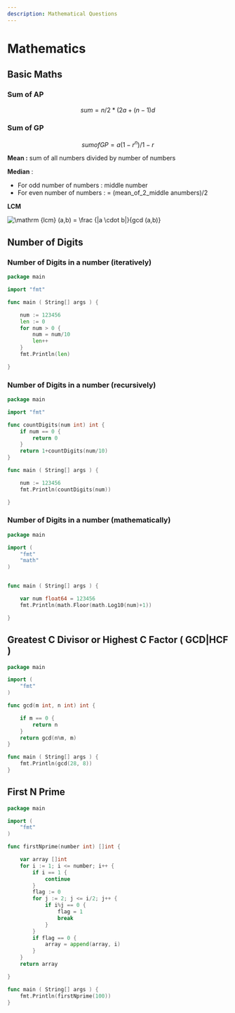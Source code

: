 ```yaml
---
description: Mathematical Questions
---
```


# Mathematics

## Basic Maths

### Sum of AP

$$
sum = n/2*(2a+(n-1)d
$$

### Sum of GP

$$
sum of GP = a(1-r^n)/1-r
$$

**Mean :** sum of all numbers divided by number of numbers

**Median** :

* For odd number of numbers : middle number 
* For even number of numbers : = \(mean\_of\_2\_middle anumbers\)/2

**LCM**

![\mathrm {lcm} \(a,b\) = \frac {\|a \cdot b\|}{gcd \(a,b\)}](https://www.gstatic.com/education/formulas2/-1/en/greatest_common_divisor.svg)

## Number of Digits

### Number of Digits in a number \(iteratively\)

```go
package main

import "fmt"

func main ( String[] args ) {

    num := 123456
    len := 0
    for num > 0 {
        num = num/10
        len++
    }
    fmt.Println(len)

}
```

### Number of Digits in a number \(recursively\)

```go
package main

import "fmt"

func countDigits(num int) int {
    if num == 0 {
        return 0
    }
    return 1+countDigits(num/10)
}

func main ( String[] args ) {

    num := 123456
    fmt.Println(countDigits(num))

}
```

### Number of Digits in a number \(mathematically\)

```go
package main

import (
    "fmt"
    "math"
)


func main ( String[] args ) {

    var num float64 = 123456
    fmt.Println(math.Floor(math.Log10(num)+1))

}
```

## Greatest C Divisor or Highest C Factor \( GCD\|HCF \)

```go
package main

import (
    "fmt"
)

func gcd(m int, n int) int {

    if m == 0 {
        return n
    }
    return gcd(n%m, m)
}

func main ( String[] args ) {
    fmt.Println(gcd(28, 8))
}
```

## First N Prime

```go
package main

import (
    "fmt"
)

func firstNprime(number int) []int {

    var array []int
    for i := 1; i <= number; i++ {
        if i == 1 {
            continue
        }
        flag := 0
        for j := 2; j <= i/2; j++ {
            if i%j == 0 {
                flag = 1
                break
            }
        }
        if flag == 0 {
            array = append(array, i)
        }
    }
    return array

}

func main ( String[] args ) {
    fmt.Println(firstNprime(100))
}
```

